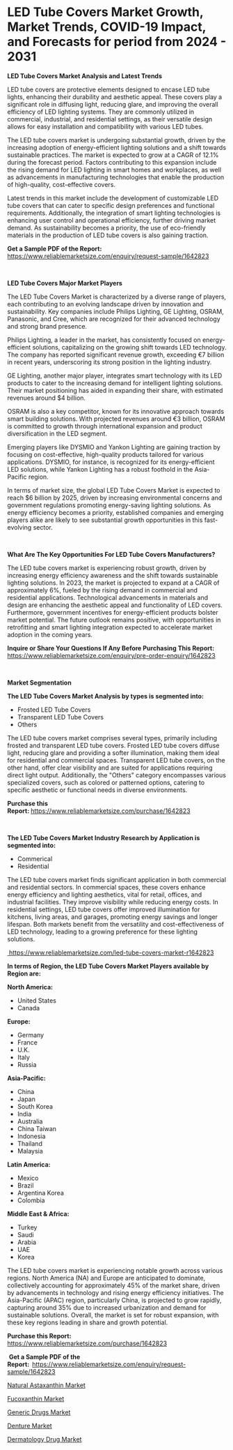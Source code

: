 <p><h1>LED Tube Covers Market Growth, Market Trends, COVID-19 Impact, and Forecasts for period from 2024 - 2031</h1></p><p><strong>LED Tube Covers Market Analysis and Latest Trends</strong></p>
<p><p>LED tube covers are protective elements designed to encase LED tube lights, enhancing their durability and aesthetic appeal. These covers play a significant role in diffusing light, reducing glare, and improving the overall efficiency of LED lighting systems. They are commonly utilized in commercial, industrial, and residential settings, as their versatile design allows for easy installation and compatibility with various LED tubes.</p><p>The LED tube covers market is undergoing substantial growth, driven by the increasing adoption of energy-efficient lighting solutions and a shift towards sustainable practices. The market is expected to grow at a CAGR of 12.1% during the forecast period. Factors contributing to this expansion include the rising demand for LED lighting in smart homes and workplaces, as well as advancements in manufacturing technologies that enable the production of high-quality, cost-effective covers.</p><p>Latest trends in this market include the development of customizable LED tube covers that can cater to specific design preferences and functional requirements. Additionally, the integration of smart lighting technologies is enhancing user control and operational efficiency, further driving market demand. As sustainability becomes a priority, the use of eco-friendly materials in the production of LED tube covers is also gaining traction.</p></p>
<p><strong>Get a Sample PDF of the Report:&nbsp;</strong> <a href="https://www.reliablemarketsize.com/enquiry/request-sample/1642823?utm_campaign=1591&utm_medium=2&utm_source=Github&utm_content=ia&utm_term=23102024&utm_id=led-tube-covers">https://www.reliablemarketsize.com/enquiry/request-sample/1642823</a></p>
<p>&nbsp;</p>
<p><strong>LED Tube Covers Major Market Players</strong></p>
<p><p>The LED Tube Covers Market is characterized by a diverse range of players, each contributing to an evolving landscape driven by innovation and sustainability. Key companies include Philips Lighting, GE Lighting, OSRAM, Panasonic, and Cree, which are recognized for their advanced technology and strong brand presence. </p><p>Philips Lighting, a leader in the market, has consistently focused on energy-efficient solutions, capitalizing on the growing shift towards LED technology. The company has reported significant revenue growth, exceeding €7 billion in recent years, underscoring its strong position in the lighting industry.</p><p>GE Lighting, another major player, integrates smart technology with its LED products to cater to the increasing demand for intelligent lighting solutions. Their market positioning has aided in expanding their share, with estimated revenues around $4 billion. </p><p>OSRAM is also a key competitor, known for its innovative approach towards smart building solutions. With projected revenues around €3 billion, OSRAM is committed to growth through international expansion and product diversification in the LED segment.</p><p>Emerging players like DYSMIO and Yankon Lighting are gaining traction by focusing on cost-effective, high-quality products tailored for various applications. DYSMIO, for instance, is recognized for its energy-efficient LED solutions, while Yankon Lighting has a robust foothold in the Asia-Pacific region.</p><p>In terms of market size, the global LED Tube Covers Market is expected to reach $6 billion by 2025, driven by increasing environmental concerns and government regulations promoting energy-saving lighting solutions. As energy efficiency becomes a priority, established companies and emerging players alike are likely to see substantial growth opportunities in this fast-evolving sector.</p></p>
<p>&nbsp;</p>
<p><strong>What Are The Key Opportunities For LED Tube Covers Manufacturers?</strong></p>
<p><p>The LED tube covers market is experiencing robust growth, driven by increasing energy efficiency awareness and the shift towards sustainable lighting solutions. In 2023, the market is projected to expand at a CAGR of approximately 6%, fueled by the rising demand in commercial and residential applications. Technological advancements in materials and design are enhancing the aesthetic appeal and functionality of LED covers. Furthermore, government incentives for energy-efficient products bolster market potential. The future outlook remains positive, with opportunities in retrofitting and smart lighting integration expected to accelerate market adoption in the coming years.</p></p>
<p><strong>Inquire or Share Your Questions If Any Before Purchasing This Report:</strong> <a href="https://www.reliablemarketsize.com/enquiry/pre-order-enquiry/1642823?utm_campaign=1591&utm_medium=2&utm_source=Github&utm_content=ia&utm_term=23102024&utm_id=led-tube-covers">https://www.reliablemarketsize.com/enquiry/pre-order-enquiry/1642823</a></p>
<p>&nbsp;</p>
<p><strong>Market Segmentation</strong></p>
<p><strong>The LED Tube Covers Market Analysis by types is segmented into:</strong></p>
<p><ul><li>Frosted LED Tube Covers</li><li>Transparent LED Tube Covers</li><li>Others</li></ul></p>
<p><p>The LED tube covers market comprises several types, primarily including frosted and transparent LED tube covers. Frosted LED tube covers diffuse light, reducing glare and providing a softer illumination, making them ideal for residential and commercial spaces. Transparent LED tube covers, on the other hand, offer clear visibility and are suited for applications requiring direct light output. Additionally, the "Others" category encompasses various specialized covers, such as colored or patterned options, catering to specific aesthetic or functional needs in diverse environments.</p></p>
<p><strong>Purchase this Report:&nbsp;</strong><a href="https://www.reliablemarketsize.com/purchase/1642823?utm_campaign=1591&utm_medium=2&utm_source=Github&utm_content=ia&utm_term=23102024&utm_id=led-tube-covers">https://www.reliablemarketsize.com/purchase/1642823</a></p>
<p>&nbsp;</p>
<p><strong>The LED Tube Covers Market Industry Research by Application is segmented into:</strong></p>
<p><ul><li>Commerical</li><li>Residential</li></ul></p>
<p><p>The LED tube covers market finds significant application in both commercial and residential sectors. In commercial spaces, these covers enhance energy efficiency and lighting aesthetics, vital for retail, offices, and industrial facilities. They improve visibility while reducing energy costs. In residential settings, LED tube covers offer improved illumination for kitchens, living areas, and garages, promoting energy savings and longer lifespan. Both markets benefit from the versatility and cost-effectiveness of LED technology, leading to a growing preference for these lighting solutions.</p></p>
<p><a href="https://www.reliablemarketsize.com/led-tube-covers-market-r1642823?utm_campaign=1591&utm_medium=2&utm_source=Github&utm_content=ia&utm_term=23102024&utm_id=led-tube-covers">&nbsp;https://www.reliablemarketsize.com/led-tube-covers-market-r1642823</a></p>
<p><strong>In terms of Region, the LED Tube Covers Market Players available by Region are:</strong></p>
<p>
    <p> <strong> North America: </strong>
        <ul>
            <li>United States</li>
            <li>Canada</li>
        </ul>
        </p> 
    <p> <strong> Europe: </strong>
        <ul>
            <li>Germany</li>
            <li>France</li>
            <li>U.K.</li>
            <li>Italy</li>
            <li>Russia</li>
        </ul>
        </p> 
    <p> <strong> Asia-Pacific: </strong>
        <ul>
            <li>China</li>
            <li>Japan</li>
            <li>South Korea</li>
            <li>India</li>
            <li>Australia</li>
            <li>China Taiwan</li>
            <li>Indonesia</li>
            <li>Thailand</li>
            <li>Malaysia</li>
        </ul>
        </p> 
    <p> <strong> Latin America: </strong>
        <ul>
            <li>Mexico</li>
            <li>Brazil</li>
            <li>Argentina Korea</li>
            <li>Colombia</li>
        </ul>
        </p> 
    <p> <strong> Middle East & Africa: </strong>
        <ul>
            <li>Turkey</li>
            <li>Saudi</li>
            <li>Arabia</li>
            <li>UAE</li>
            <li>Korea</li>
        </ul>
    </p>
    </p>
<p><p>The LED tube covers market is experiencing notable growth across various regions. North America (NA) and Europe are anticipated to dominate, collectively accounting for approximately 45% of the market share, driven by advancements in technology and rising energy efficiency initiatives. The Asia-Pacific (APAC) region, particularly China, is projected to grow rapidly, capturing around 35% due to increased urbanization and demand for sustainable solutions. Overall, the market is set for robust expansion, with these key regions leading in share and growth potential.</p></p>
<p><strong>Purchase this Report: </strong><a href="https://www.reliablemarketsize.com/purchase/1642823?utm_campaign=1591&utm_medium=2&utm_source=Github&utm_content=ia&utm_term=23102024&utm_id=led-tube-covers">https://www.reliablemarketsize.com/purchase/1642823</a></p>
<p>&nbsp;<strong>Get a Sample PDF of the Report:&nbsp;&nbsp;</strong><a href="https://www.reliablemarketsize.com/enquiry/request-sample/1642823?utm_campaign=1591&utm_medium=2&utm_source=Github&utm_content=ia&utm_term=23102024&utm_id=led-tube-covers">https://www.reliablemarketsize.com/enquiry/request-sample/1642823</a></p>
<p><strong></strong></p>
<p><p><a href="https://www.linkedin.com/pulse/natural-astaxanthin-market-industry-landscape-growth-trajectories-t6ref?utm_campaign=1591&utm_medium=2&utm_source=Github&utm_content=ia&utm_term=23102024&utm_id=led-tube-covers">Natural Astaxanthin Market</a></p><p><a href="https://www.linkedin.com/pulse/investment-opportunities-fucoxanthin-sector-risk-analysis-fbxif?utm_campaign=1591&utm_medium=2&utm_source=Github&utm_content=ia&utm_term=23102024&utm_id=led-tube-covers">Fucoxanthin Market</a></p><p><a href="https://www.linkedin.com/pulse/generic-drugs-market-share-analysis-growth-trends-forecasts-2lwwf?utm_campaign=1591&utm_medium=2&utm_source=Github&utm_content=ia&utm_term=23102024&utm_id=led-tube-covers">Generic Drugs Market</a></p><p><a href="https://www.linkedin.com/pulse/insights-denture-market-players-size-geographical-regions-96yif?utm_campaign=1591&utm_medium=2&utm_source=Github&utm_content=ia&utm_term=23102024&utm_id=led-tube-covers">Denture Market</a></p><p><a href="https://www.linkedin.com/pulse/decoding-dermatology-drug-market-signals-growth-algorithms-abtyf?utm_campaign=1591&utm_medium=2&utm_source=Github&utm_content=ia&utm_term=23102024&utm_id=led-tube-covers">Dermatology Drug Market</a></p></p>